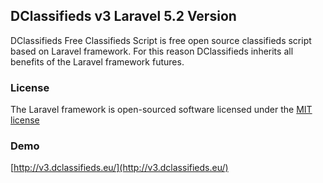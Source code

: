 ## DClassifieds v3 Laravel 5.2 Version

DClassifieds Free Classifieds Script is free open source classifieds script based on Laravel framework. For this reason DClassifieds inherits all benefits of the Laravel framework futures. 

### License

The Laravel framework is open-sourced software licensed under the [MIT license](http://opensource.org/licenses/MIT)

### Demo

[http://v3.dclassifieds.eu/](http://v3.dclassifieds.eu/)
